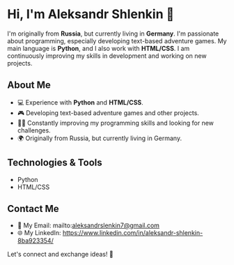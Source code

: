 # Hi, I'm Aleksandr Shlenkin 👋
I'm originally from **Russia**, but currently living in **Germany**. I'm passionate about programming, especially developing text-based adventure games. 
My main language is **Python**, and I also work with **HTML/CSS**. 
I am continuously improving my skills in development and working on new projects.

## About Me
- 💻 Experience with **Python** and **HTML/CSS**.
- 🎮 Developing text-based adventure games and other projects.
- 🧑‍💻 Constantly improving my programming skills and looking for new challenges.
- 🌍 Originally from Russia, but currently living in Germany.

## Technologies & Tools
- Python
- HTML/CSS

## Contact Me
- 📧 My Email: mailto:aleksandrslenkin7@gmail.com
- 🌐 My LinkedIn: https://www.linkedin.com/in/aleksandr-shlenkin-8ba923354/


Let's connect and exchange ideas! 🚀
